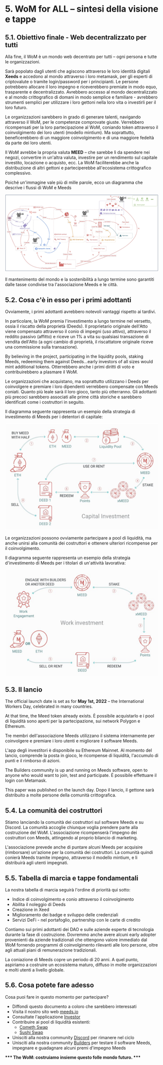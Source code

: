 # 5. WoM for ALL – sintesi della visione e tappe

## 5.1. Obiettivo finale - Web decentralizzato per tutti

Alla fine, il WoM è un mondo web decentrato per tutti – ogni persona e tutte le organizzazioni.

Sarà popolato dagli utenti che agiscono attraverso le loro identità digitali **Xeeds** e accedono al mondo attraverso i loro metamask, per gli esperti di criptovalute o tramite login/password per i principianti. Le persone potrebbero allocare il loro impegno e riceverebbero premiate in modo equo, trasparente e decentralizzato. Avrebbero accesso al mondo decentralizzato e al mondo crittografico di domani in modo semplice e familiare - avrebbero strumenti semplici per utilizzare i loro gettoni nella loro vita o investirli per il loro futuro.

Le organizzazioni sarebbero in grado di generare talenti, navigando attraverso il WoM, per le competenze comprovate giuste. Verrebbero ricompensati per la loro partecipazione al WoM, coniando token attraverso il coinvolgimento dei loro utenti (modello mintium). Ma soprattutto, beneficerebbero di un maggiore coinvolgimento e di una maggiore fedeltà da parte dei loro utenti.

Il WoM avrebbe la propria valuta **MEED** – che sarebbe lì da spendere nei negozi, convertire in un'altra valuta, investire per un rendimento sul capitale investito, locazione o acquisto, ecc. La WoM faciliterebbe anche la distribuzione di altri gettoni e parteciperebbe all'ecosistema crittografico complessivo.

Poiché un'immagine vale più di mille parole, ecco un diagramma che descrive i flussi di WoM e Meeds

![Flussi di WoM e Meeds](en/img/wom-flows.png)

Il mantenimento del mondo e la sostenibilità a lungo termine sono garantiti dalle tasse condivise tra l'associazione Meeds e le città.

## 5.2. Cosa c'è in esso per i primi adottanti

Ovviamente, i primi adottanti avrebbero notevoli vantaggi rispetto ai tardivi.

In particolare, la WoM premia l'investimento a lungo termine nel versetto, ossia il riscatto della proprietà (Deeds). Il proprietario originale dell'Atto viene compensato attraverso il conio di impegni (uso attivo), attraverso il reddito passivo (affitto) e riceve un 1% a vita su qualsiasi transazione di vendita dell'Atto (a ogni cambio di proprietà, il riscattatore originale riceve una commissione sulla transazione).

By believing in the project, participating in the liquidity pools, staking Meeds, redeeming them against Deeds...early investors of all sizes would mint additional tokens. Otterrebbero anche i primi diritti di voto e contribuirebbero a plasmare il WoM.

Le organizzazioni che acquistano, ma soprattutto utilizzano i Deeds per coinvolgere e premiare i loro dipendenti verrebbero compensate con Meeds coniati. Quanto più leale sarà il loro gioco, tanto più otterranno. Gli adottanti più precoci sarebbero associati alle prime città storiche e sarebbero identificati come i costruttori in seguito.

Il diagramma seguente rappresenta un esempio della strategia di investimento di Meeds per i detentori di capitale:

![Strategia di investimento di Meeds per i detentori di capitale](en/img/invest-capital.png)

Le organizzazioni possono ovviamente partecipare a pool di liquidità, ma anche unirsi alla comunità dei costruttori e ottenere ulteriori ricompense per il coinvolgimento.

Il diagramma seguente rappresenta un esempio della strategia d'investimento di Meeds per i titolari di un'attività lavorativa:

![Strategia d'investimento di Meeds per i detentori di lavoro](en/img/invest-work.png)

## 5.3. Il lancio

The official launch date is set as for **May 1st, 2022** – the International Workers Day, celebrated in many countries.

At that time, the Meed token already exists. È possibile acquistarlo e i pool di liquidità sono aperti per la partecipazione, sui network Polygon e Ethereum.

Tre membri dell'associazione Meeds utilizzano il sistema internamente per coinvolgere e premiare i loro utenti e migliorare il software Meeds.

L'app degli investitori è disponibile su Ethereum Mainnet. Al momento del lancio, comprende la posta in gioco, le ricompense di liquidità, l'accumulo di punti e il rimborso di azioni.

The Builders community is up and running on Meeds software, open to anyone who would want to join, test and participate. È possibile effettuare il login con Metamask.

This paper was published on the launch day. Dopo il lancio, il gettone sarà distribuito a molte persone della comunità crittografica.

## 5.4. La comunità dei costruttori

Stiamo lanciando la comunità dei costruttori sul software Meeds e su Discord. La comunità accoglie chiunque voglia prendere parte alla costruzione del WoM. L'associazione ricompenserà l'impegno dei costruttori con Meeds, attingendo al proprio bilancio di marketing.

L'associazione prevede anche di puntare alcuni Meeds per acquisire (rimborsare) un'azione per la comunità dei costruttori. La comunità quindi conierà Meeds tramite impegno, attraverso il modello mintium, e li distribuirà agli utenti impegnati.

## 5.5. Tabella di marcia e tappe fondamentali

La nostra tabella di marcia seguirà l'ordine di priorità qui sotto:

- Indice di coinvolgimento e conio attraverso il coinvolgimento
- Abilita il noleggio di Deeds
- Creazione in Xeed
- Miglioramento dei badge e sviluppo delle credenziali
- Servizi DeFi - nel portafoglio, partnership con le carte di credito

Contiamo sui primi adottanti dei DAO e sulle aziende esperte di tecnologia durante la fase di costruzione. Dovremmo anche avere alcuni early adopter provenienti da aziende tradizionali che ottengono valore immediato dal WoM fornendo programmi di coinvolgimento rilevanti alle loro persone, oltre agli attuali piani di remunerazione tradizionali.

La coniazione di Meeds copre un periodo di 20 anni. A quel punto, aspiriamo a costruire un ecosistema maturo, diffuso in molte organizzazioni e molti utenti a livello globale.

## 5.6. Cosa potete fare adesso

Cosa puoi fare in questo momento per partecipare?

- Diffondi questo documento a coloro che sarebbero interessati
- Visita il nostro sito web [meeds.io](https://www.meeds.io/)
- Consultate l'applicazione [Investor](https://meeds.io/investors)
- Contribuire ai pool di liquidità esistenti:
  - [Cometh Swap](https://swap.cometh.io/)
  - [Sushi Swap](https://sushi.com)
- Unisciti alla nostra community [Discord](https://discord.com/invite/hAuADSq3) per rimanere nel ciclo
- Unisciti alla nostra community [Builders](https://meeds.io/builders) per testare il software Meeds, impegnare e guadagnare alcuni premi d'impegno Meeds

**\*\*\* The WoM: costruiamo insieme questo folle mondo futuro. \*\*\***